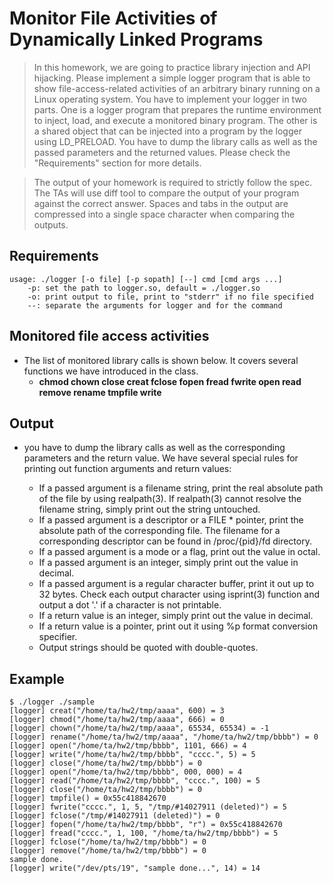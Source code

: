 # Monitor File Activities of Dynamically Linked Programs

>In this homework, we are going to practice library injection and API hijacking. Please implement a simple logger program that is able to show file-access-related activities of an arbitrary binary running on a Linux operating system. You have to implement your logger in two parts. One is a logger program that prepares the runtime environment to inject, load, and execute a monitored binary program. The other is a shared object that can be injected into a program by the logger using LD_PRELOAD. You have to dump the library calls as well as the passed parameters and the returned values. Please check the "Requirements" section for more details.

>The output of your homework is required to strictly follow the spec. The TAs will use diff tool to compare the output of your program against the correct answer. Spaces and tabs in the output are compressed into a single space character when comparing the outputs.

##  Requirements
```
usage: ./logger [-o file] [-p sopath] [--] cmd [cmd args ...]
    -p: set the path to logger.so, default = ./logger.so
    -o: print output to file, print to "stderr" if no file specified
    --: separate the arguments for logger and for the command
```

## Monitored file access activities
- The list of monitored library calls is shown below. It covers several functions we have introduced in the class.
    - **chmod chown close creat fclose fopen fread fwrite open read remove rename tmpfile write**

## Output
- you have to dump the library calls as well as the corresponding parameters and the return value. We have several special rules for printing out function arguments and return values:

    - If a passed argument is a filename string, print the real absolute path of the file by using realpath(3). If realpath(3) cannot resolve the filename string, simply print out the string untouched.
    - If a passed argument is a descriptor or a FILE * pointer, print the absolute path of the corresponding file. The filename for a corresponding descriptor can be found in /proc/{pid}/fd directory.
    - If a passed argument is a mode or a flag, print out the value in octal.
    - If a passed argument is an integer, simply print out the value in decimal.
    - If a passed argument is a regular character buffer, print it out up to 32 bytes. Check each output character using isprint(3) function and output a dot '.' if a character is not printable.
    - If a return value is an integer, simply print out the value in decimal.
    - If a return value is a pointer, print out it using %p format conversion specifier.
     - Output strings should be quoted with double-quotes.

## Example
```
$ ./logger ./sample
[logger] creat("/home/ta/hw2/tmp/aaaa", 600) = 3
[logger] chmod("/home/ta/hw2/tmp/aaaa", 666) = 0
[logger] chown("/home/ta/hw2/tmp/aaaa", 65534, 65534) = -1
[logger] rename("/home/ta/hw2/tmp/aaaa", "/home/ta/hw2/tmp/bbbb") = 0
[logger] open("/home/ta/hw2/tmp/bbbb", 1101, 666) = 4
[logger] write("/home/ta/hw2/tmp/bbbb", "cccc.", 5) = 5
[logger] close("/home/ta/hw2/tmp/bbbb") = 0
[logger] open("/home/ta/hw2/tmp/bbbb", 000, 000) = 4
[logger] read("/home/ta/hw2/tmp/bbbb", "cccc.", 100) = 5
[logger] close("/home/ta/hw2/tmp/bbbb") = 0
[logger] tmpfile() = 0x55c418842670
[logger] fwrite("cccc.", 1, 5, "/tmp/#14027911 (deleted)") = 5
[logger] fclose("/tmp/#14027911 (deleted)") = 0
[logger] fopen("/home/ta/hw2/tmp/bbbb", "r") = 0x55c418842670
[logger] fread("cccc.", 1, 100, "/home/ta/hw2/tmp/bbbb") = 5
[logger] fclose("/home/ta/hw2/tmp/bbbb") = 0
[logger] remove("/home/ta/hw2/tmp/bbbb") = 0
sample done.
[logger] write("/dev/pts/19", "sample done...", 14) = 14
```
